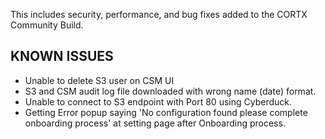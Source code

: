 
This includes security, performance, and bug fixes added to the CORTX Community Build.


## KNOWN ISSUES

- Unable to delete S3 user on CSM UI
- S3 and CSM audit log file downloaded with wrong name (date) format.
- Unable to connect to S3 endpoint with Port 80 using Cyberduck.
- Getting Error popup saying 'No configuration found please complete onboarding process' at setting page after Onboarding process.
